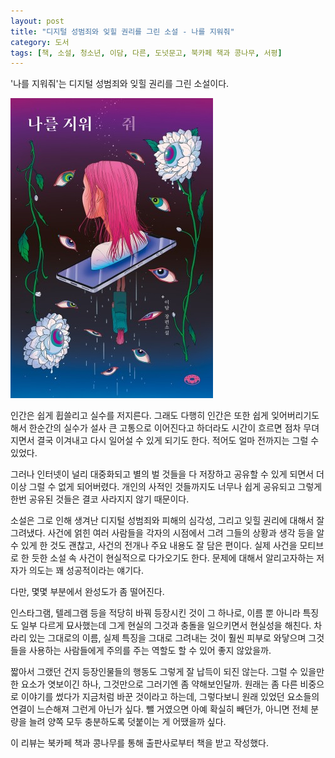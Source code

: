 ```yaml
---
layout: post
title: "디지털 성범죄와 잊힐 권리를 그린 소설 - 나를 지워줘"
category: 도서
tags: [책, 소설, 청소년, 이담, 다른, 도넛문고, 북카페 책과 콩나무, 서평]
---
```


'나를 지워줘'는
디지털 성범죄와 잊힐 권리를 그린 소설이다.

![표지](/images/book/erase-me-book-h480.jpg)

인간은 쉽게 휩쓸리고 실수를 저지른다.
그래도 다행히 인간은 또한 쉽게 잊어버리기도해서
한순간의 실수가 설사 큰 고통으로 이어진다고 하더라도
시간이 흐르면 점차 무뎌지면서
결국 이겨내고 다시 일어설 수 있게 되기도 한다.
적어도 얼마 전까지는 그럴 수 있었다.

그러나 인터넷이 널리 대중화되고
별의 벌 것들을 다 저장하고 공유할 수 있게 되면서
더 이상 그럴 수 없게 되어버렸다.
개인의 사적인 것들까지도 너무나 쉽게 공유되고
그렇게 한번 공유된 것들은 결코 사라지지 않기 때문이다.

소설은 그로 인해 생겨난 디지털 성범죄와 피해의 심각성, 그리고 잊힐 권리에 대해서 잘 그려냈다.
사건에 얽힌 여러 사람들을 각자의 시점에서 그려 그들의 상황과 생각 등을 알 수 있게 한 것도 괜찮고,
사건의 전개나 주요 내용도 잘 담은 편이다.
실제 사건을 모티브로 한 듯한 소설 속 사건이 현실적으로 다가오기도 한다.
문제에 대해서 알리고자하는 저자가 의도는 꽤 성공적이라는 얘기다.

다만, 몇몇 부분에서 완성도가 좀 떨어진다.

인스타그램, 텔레그램 등을 적당히 바꿔 등장시킨 것이 그 하나로,
이름 뿐 아니라 특징도 일부 다르게 묘사했는데
그게 현실의 그것과 충돌을 일으키면서 현실성을 해친다.
차라리 있는 그대로의 이름, 실제 특징을 그대로 그려내는 것이
훨씬 피부로 와닿으며
그것들을 사용하는 사람들에게 주의를 주는 역할도 할 수 있어 좋지 않았을까.

짧아서 그랬던 건지 등장인물들의 행동도 그렇게 잘 납득이 되진 않는다.
그럴 수 있을만한 요소가 엿보이긴 하나, 그것만으로 그러기엔 좀 약해보인달까.
원래는 좀 다른 비중으로 이야기를 썼다가 지금처럼 바꾼 것이라고 하는데,
그렇다보니 원래 있었던 요소들의 연결이 느슨해져 그런게 아닌가 싶다.
뺄 거였으면 아예 확실히 빼던가,
아니면 전체 분량을 늘려 양쪽 모두 충분하도록 덧붙이는 게 어땠을까 싶다.



<div class="im im-info">
이 리뷰는 북카페 책과 콩나무를 통해 출판사로부터 책을 받고 작성했다.
</div>

